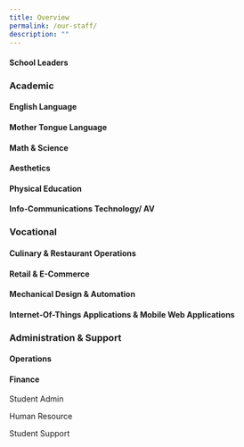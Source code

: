 ```yaml
---
title: Overview
permalink: /our-staff/
description: ""
---
```


#### School Leaders


### Academic
#### English Language



#### Mother Tongue Language



#### Math & Science



#### Aesthetics


#### Physical Education


#### Info-Communications Technology/ AV



### Vocational

#### Culinary & Restaurant Operations



#### Retail & E-Commerce


#### Mechanical Design & Automation



#### Internet-Of-Things Applications & Mobile Web Applications



### Administration & Support

#### Operations


#### Finance


Student Admin


Human Resource


Student Support